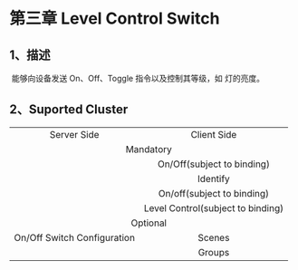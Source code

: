 # 第三章 Level Control Switch

## 1、描述

​	能够向设备发送 On、Off、Toggle 指令以及控制其等级，如 灯的亮度。

## 2、Suported Cluster
<table>
   <tr align="center">
   	<td>Server Side</td>
    <td>Client Side</td>
   </tr>
   <tr align="center">
   	<td colspan="2">Mandatory</td>
   </tr>
   <tr align="center">
    <td></td>
    <td>On/Off(subject to binding)</td>
   </tr>
   <tr align="center">
    <td></td>
    <td>Identify</td>
   </tr>
   <tr align="center">
    <td></td>
    <td>On/off(subject to binding)</td>
   </tr>
   <tr align="center">
    <td></td>
    <td>Level Control(subject to binding)</td>
   </tr>
   <tr align="center">
   	<td colspan="2">Optional</td>
   </tr>
   <tr align="center"> 
       <td>On/Off Switch Configuration</td>
       <td>Scenes </td>
   </tr>
   <tr align="center"> 
       <td></td>
       <td>Groups</td>
   </tr>  
</table>

